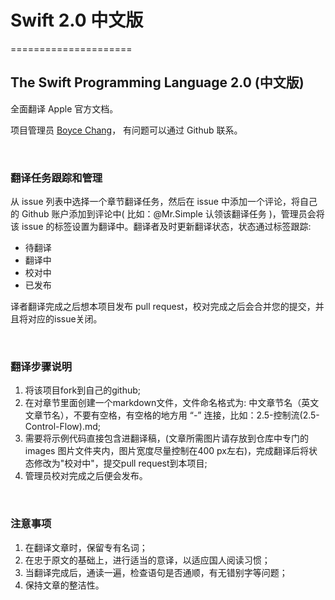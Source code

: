 # Swift 2.0 中文版
=====================


## The Swift Programming Language 2.0 (中文版)

全面翻译 Apple 官方文档。

项目管理员 [Boyce Chang](https://github.com/boycechang/)， 有问题可以通过 Github 联系。

 
### 翻译任务跟踪和管理

从 issue 列表中选择一个章节翻译任务，然后在 issue 中添加一个评论，将自己的 Github 账户添加到评论中( 比如：@Mr.Simple 认领该翻译任务 )，管理员会将该 issue 的标签设置为翻译中。翻译者及时更新翻译状态，状态通过标签跟踪:

* 待翻译
* 翻译中
* 校对中
* 已发布

译者翻译完成之后想本项目发布 pull request，校对完成之后会合并您的提交，并且将对应的issue关闭。

 
### 翻译步骤说明

1. 将该项目fork到自己的github;
2. 在对章节里面创建一个markdown文件，文件命名格式为: 中文章节名（英文文章节名），不要有空格，有空格的地方用 “-” 连接，比如：2.5-控制流(2.5-Control-Flow).md;
3. 需要将示例代码直接包含进翻译稿，(文章所需图片请存放到仓库中专门的 images 图片文件夹内，图片宽度尽量控制在400 px左右)，完成翻译后将状态修改为"校对中"，提交pull request到本项目;
4. 管理员校对完成之后便会发布。  

 
### 注意事项
1. 在翻译文章时，保留专有名词；
2. 在忠于原文的基础上，进行适当的意译，以适应国人阅读习惯；
3. 当翻译完成后，通读一遍，检查语句是否通顺，有无错别字等问题；
4. 保持文章的整洁性。
